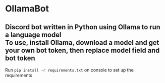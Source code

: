 # OllamaBot
Discord bot written in Python using Ollama to run a language model  
To use, install Ollama, download a model and get your own bot token, then replace model field and bot token  
---

Run ```pip install -r requirements.txt``` on console to set up the requirements
